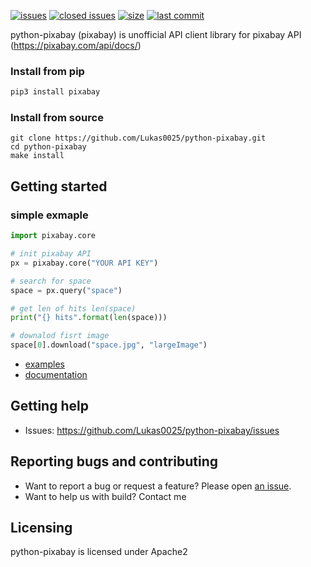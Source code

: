 [![issues](https://img.shields.io/github/issues/Lukas0025/python-pixabay)](https://github.com/Lukas0025/python-pixabay/issues)
[![closed issues](https://img.shields.io/github/issues-closed-raw/Lukas0025/python-pixabay)](https://github.com/Lukas0025/python-pixabay/issues)
[![size](https://img.shields.io/github/repo-size/Lukas0025/python-pixabay)](https://github.com/Lukas0025/python-pixabay/)
[![last commit](https://img.shields.io/github/last-commit/Lukas0025/python-pixabay)](https://github.com/Lukas0025/python-pixabay/)

python-pixabay (pixabay) is unofficial API client library for pixabay API (https://pixabay.com/api/docs/)

### Install from pip

```sh
pip3 install pixabay
```

### Install from source

```
git clone https://github.com/Lukas0025/python-pixabay.git
cd python-pixabay
make install
```

## Getting started

### simple exmaple

```python
import pixabay.core

# init pixabay API
px = pixabay.core("YOUR API KEY")

# search for space
space = px.query("space")

# get len of hits len(space)
print("{} hits".format(len(space)))

# downalod fisrt image
space[0].download("space.jpg", "largeImage")
```

* [examples](https://github.com/Lukas0025/python-pixabay/tree/master/examples)
* [documentation](https://python-pixabay.readthedocs.io/en/latest/annotated.html)

## Getting help

* Issues: https://github.com/Lukas0025/python-pixabay/issues

## Reporting bugs and contributing

* Want to report a bug or request a feature? Please open [an issue](https://github.com/Lukas0025/python-pixabay/issues/new).
* Want to help us with build? Contact me

## Licensing

python-pixabay is licensed under Apache2
